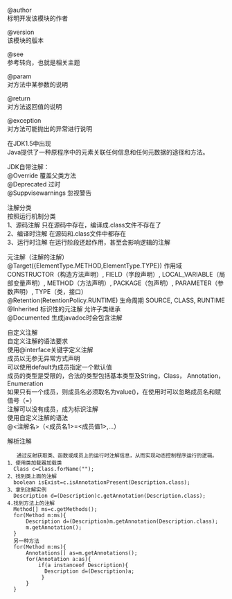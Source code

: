 @author  
    标明开发该模块的作者  

@version  
    该模块的版本  

@see  
    参考转向，也就是相关主题  

@param  
    对方法中某参数的说明  

@return  
    对方法返回值的说明  

@exception  
    对方法可能抛出的异常进行说明  


在JDK1.5中出现  
Java提供了一种原程序中的元素关联任何信息和任何元数据的途径和方法。  

JDK自带注解：  
@Override  覆盖父类方法  
@Deprecated  过时  
@Suppvisewarnings 忽视警告  

注解分类  
按照运行机制分类  
1、源码注解  只在源码中存在，编译成.class文件不存在了  
2、编译时注解  在源码和.class文件中都存在  
3、运行时注解  在运行阶段还起作用，甚至会影响逻辑的注解  

元注解（注解的注解）  
@Target({ElementType.METHOD,ElementType.TYPE})   作用域 CONSTRUCTOR（构造方法声明）, FIELD（字段声明）, LOCAL_VARIABLE（局部变量声明）, METHOD（方法声明）, PACKAGE（包声明）, PARAMETER（参数声明）, TYPE（类，接口）  
@Retention(RetentionPolicy.RUNTIME)  生命周期  SOURCE, CLASS, RUNTIME  
@Inherited  标识性的元注解 允许子类继承  
@Documented  生成javadoc时会包含注解  

自定义注解  
自定义注解的语法要求  
       使用@interface关键字定义注解  
       成员以无参无异常方式声明  
       可以使用default为成员指定一个默认值  
       成员的类型是受限的，合法的类型包括基本类型及String，Class，  Annotation，Enumeration  
       如果只有一个成员，则成员名必须取名为value()，在使用时可以忽略成员名和赋值号（=）  
       注解可以没有成员，成为标识注解  
   使用自定义注解的语法  
       @<注解名>（<成员名1>=<成员值1>,...）    

       
解析注解  

       通过反射获取类、函数或成员上的运行时注解信息，从而实现动态控制程序运行的逻辑。
    1、使用类加载器加载类
      Class c=Class.forName("");
    2、找到类上面的注解
      boolean isExist=c.isAnnotationPresent(Description.class);
    3、拿到注解实例
      Description d=(Description)c.getAnnotation(Description.class);
    4.找到方法上的注解
      Method[] ms=c.getMethods();
      for(Method m:ms){
          Description d=(Description)m.getAnnotation(Description.class);
          m.getAnnotation();
      }
      另一种方法
      for(Method m:ms){
          Annotations[] as=m.getAnnotations();
          for(Annotation a:as){
              if(a instanceof Description){
                Description d=(Description)a;
               }   
          }
      }
